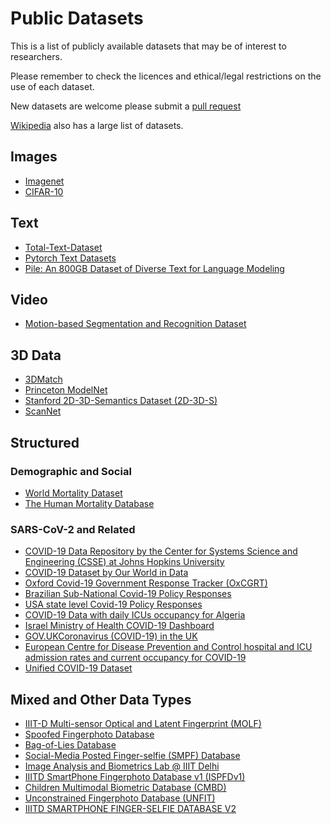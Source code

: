 # Public Datasets
This is a list of publicly available datasets that may be of interest to researchers. 

Please remember to check the licences and ethical/legal restrictions on the use of each dataset.

New datasets are welcome please submit a [pull request](https://github.com/kierenAW/public_datasets/pulls)

[Wikipedia](https://en.wikipedia.org/wiki/List_of_datasets_for_machine-learning_research) also has a large list of datasets.

## Images
* [Imagenet](http://image-net.org/)
* [CIFAR-10](https://www.cs.toronto.edu/~kriz/cifar.html)

## Text
* [Total-Text-Dataset](https://github.com/cs-chan/Total-Text-Dataset)
* [Pytorch Text Datasets](https://pytorch.org/text/stable/datasets.html)
* [Pile: An 800GB Dataset of Diverse Text for Language Modeling](https://pile.eleuther.ai/)

## Video
* [Motion-based Segmentation and Recognition Dataset](https://mi.eng.cam.ac.uk/research/projects/VideoRec/CamVid/)

## 3D Data
* [3DMatch](http://3dmatch.cs.princeton.edu/)
* [Princeton ModelNet](https://modelnet.cs.princeton.edu/)
* [Stanford 2D-3D-Semantics Dataset (2D-3D-S)](http://buildingparser.stanford.edu/dataset.html)
* [ScanNet](http://www.scan-net.org/)

## Structured

### Demographic and Social
* [World Mortality Dataset](https://github.com/akarlinsky/world_mortality)
* [The Human Mortality Database](https://www.mortality.org/)

### SARS-CoV-2 and Related 
* [COVID-19 Data Repository by the Center for Systems Science and Engineering (CSSE) at Johns Hopkins University](https://github.com/CSSEGISandData/COVID-19)
* [COVID-19 Dataset by Our World in Data](https://github.com/owid/covid-19-data)
* [Oxford Covid-19 Government Response Tracker (OxCGRT)](https://github.com/OxCGRT/covid-policy-tracker)
* [Brazilian Sub-National Covid-19 Policy Responses](https://github.com/OxCGRT/Brazil-covid-policy)
* [USA state level Covid-19 Policy Responses](https://github.com/OxCGRT/USA-covid-policy)
* [COVID-19 Data with daily ICUs occupancy for Algeria](https://github.com/yasserkaddour/covid19-icu-data-algeria)
* [Israel Ministry of Health COVID-19 Dashboard](https://datadashboard.health.gov.il/COVID-19/general)
* [GOV.UKCoronavirus (COVID-19) in the UK](https://coronavirus.data.gov.uk/details/healthcare)
* [European Centre for Disease Prevention and Control hospital and ICU admission rates and current occupancy for COVID-19](https://www.ecdc.europa.eu/en/publications-data/download-data-hospital-and-icu-admission-rates-and-current-occupancy-covid-19)
* [Unified COVID-19 Dataset](https://github.com/CSSEGISandData/COVID-19_Unified-Dataset)

## Mixed and Other Data Types
* [IIIT-D Multi-sensor Optical and Latent Fingerprint (MOLF)](http://www.iab-rubric.org/resources/molf.html)
* [Spoofed Fingerphoto Database](http://iab-rubric.org/resources/sfd.html)
* [Bag-of-Lies Database](http://iab-rubric.org/resources/BagLies.html)
* [Social-Media Posted Finger-selfie (SMPF) Database](http://iab-rubric.org/resources/smpf.html)
* [Image Analysis and Biometrics Lab @ IIIT Delhi](http://www.iab-rubric.org/resources/mlfpd.html)
* [IIITD SmartPhone Fingerphoto Database v1 (ISPFDv1)](http://iab-rubric.org/resources/spfd.html)
* [Children Multimodal Biometric Database (CMBD)](http://iab-rubric.org/resources/CMBD.html)
* [Unconstrained Fingerphoto Database (UNFIT)](http://iab-rubric.org/resources/UNFIT.html)
* [IIITD SMARTPHONE FINGER-SELFIE DATABASE V2](http://iab-rubric.org/resources/spfd2.html)

